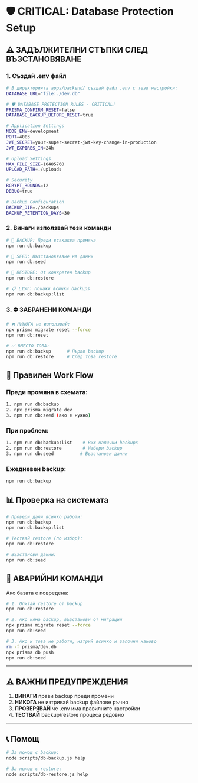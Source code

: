 # 🛡️ CRITICAL: Database Protection Setup

## ⚠️ ЗАДЪЛЖИТЕЛНИ СТЪПКИ СЛЕД ВЪЗСТАНОВЯВАНЕ

### 1. Създай .env файл

```bash
# В директорията apps/backend/ създай файл .env с тези настройки:
DATABASE_URL="file:./dev.db"

# 🛡️ DATABASE PROTECTION RULES - CRITICAL!
PRISMA_CONFIRM_RESET=false
DATABASE_BACKUP_BEFORE_RESET=true

# Application Settings
NODE_ENV=development
PORT=4003
JWT_SECRET=your-super-secret-jwt-key-change-in-production
JWT_EXPIRES_IN=24h

# Upload Settings
MAX_FILE_SIZE=10485760
UPLOAD_PATH=./uploads

# Security
BCRYPT_ROUNDS=12
DEBUG=true

# Backup Configuration
BACKUP_DIR=./backups
BACKUP_RETENTION_DAYS=30
```

### 2. Винаги използвай тези команди

```bash
# 📂 BACKUP: Преди всякаква промяна
npm run db:backup

# 🌱 SEED: Възстановяване на данни
npm run db:seed

# 🔄 RESTORE: От конкретен backup
npm run db:restore

# 📋 LIST: Покажи всички backups
npm run db:backup:list
```

### 3. ⛔ ЗАБРАНЕНИ КОМАНДИ

```bash
# ❌ НИКОГА не използвай:
npx prisma migrate reset --force
npm run db:reset

# ✅ ВМЕСТО ТОВА:
npm run db:backup      # Първо backup
npm run db:restore     # След това restore
```

## 🔄 Правилен Work Flow

### Преди промяна в схемата:
```bash
1. npm run db:backup
2. npx prisma migrate dev
3. npm run db:seed (ако е нужно)
```

### При проблем:
```bash
1. npm run db:backup:list    # Виж налични backups
2. npm run db:restore        # Избери backup
3. npm run db:seed          # Възстанови данни
```

### Ежедневен backup:
```bash
npm run db:backup
```

## 📊 Проверка на системата

```bash
# Провери дали всичко работи:
npm run db:backup
npm run db:backup:list

# Тествай restore (по избор):
npm run db:restore

# Възстанови данни:
npm run db:seed
```

## 🚨 АВАРИЙНИ КОМАНДИ

Ако базата е повредена:

```bash
# 1. Опитай restore от backup
npm run db:restore

# 2. Ако няма backup, възстанови от миграции
npx prisma migrate reset --force
npm run db:seed

# 3. Ако и това не работи, изтрий всичко и започни наново
rm -f prisma/dev.db
npx prisma db push
npm run db:seed
```

---

## ⚠️ ВАЖНИ ПРЕДУПРЕЖДЕНИЯ

1. **ВИНАГИ** прави backup преди промени
2. **НИКОГА** не изтривай backup файлове ръчно
3. **ПРОВЕРЯВАЙ** че .env има правилните настройки
4. **ТЕСТВАЙ** backup/restore процеса редовно

---

## 📞 Помощ

```bash
# За помощ с backup:
node scripts/db-backup.js help

# За помощ с restore:
node scripts/db-restore.js help
``` 